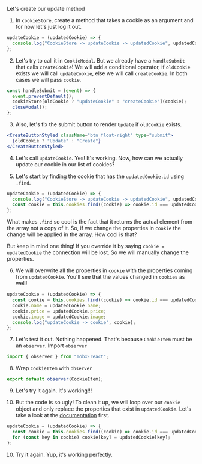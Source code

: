 Let's create our update method

1. In `cookieStore`, create a method that takes a cookie as an argument and for now let's just log it out.

```javascript
updateCookie = (updatedCookie) => {
  console.log("CookieStore -> updateCookie -> updatedCookie", updatedCookie);
};
```

2. Let's try to call it in `CookieModal`. But we already have a `handleSubmit` that calls `createCookie`! We will add a conditional operator, if `oldCookie` exists we will call `updateCookie`, else we will call `createCookie`. In both cases we will pass `cookie`.

```javascript
const handleSubmit = (event) => {
  event.preventDefault();
  cookieStore[oldCookie ? "updateCookie" : "createCookie"](cookie);
  closeModal();
};
```

3. Also, let's fix the submit button to render `Update` if `oldCookie` exists.

```jsx
<CreateButtonStyled className="btn float-right" type="submit">
  {oldCookie ? "Update" : "Create"}
</CreateButtonStyled>
```

4. Let's call `updateCookie`. Yes! It's working. Now, how can we actually update our cookie in our list of cookies?

5. Let's start by finding the cookie that has the `updatedCookie.id` using `.find`.

```javascript
updateCookie = (updatedCookie) => {
  console.log("CookieStore -> updateCookie -> updatedCookie", updatedCookie);
  const cookie = this.cookies.find((cookie) => cookie.id === updatedCookie.id);
};
```

What makes `.find` so cool is the fact that it returns the actual element from the array not a copy of it. So, if we change the properties in `cookie` the change will be applied in the array. How cool is that?

But keep in mind one thing! If you override it by saying `cookie = updatedCookie` the connection will be lost. So we will manually change the properties.

6. We will overwrite all the properties in `cookie` with the properties coming from `updatedCookie`. You'll see that the values changed in `cookies` as well!

```javascript
updateCookie = (updatedCookie) => {
  const cookie = this.cookies.find((cookie) => cookie.id === updatedCookie.id);
  cookie.name = updatedCookie.name;
  cookie.price = updatedCookie.price;
  cookie.image = updatedCookie.image;
  console.log("updateCookie -> cookie", cookie);
};
```

7. Let's test it out. Nothing happened. That's because `CookieItem` must be an `observer`. Import `observer`

```javascript
import { observer } from "mobx-react";
```

8. Wrap `CookieItem` with `observer`

```javascript
export default observer(CookieItem);
```

9. Let's try it again. It's working!!!

10. But the code is so ugly! To clean it up, we will loop over our `cookie` object and only replace the properties that exist in `updatedCookie`. Let's take a look at the [documentation](https://developer.mozilla.org/en-US/docs/Web/JavaScript/Reference/Statements/for...in) first.

```javascript
updateCookie = (updatedCookie) => {
  const cookie = this.cookies.find((cookie) => cookie.id === updatedCookie.id);
  for (const key in cookie) cookie[key] = updatedCookie[key];
};
```

10. Try it again. Yup, it's working perfectly.
